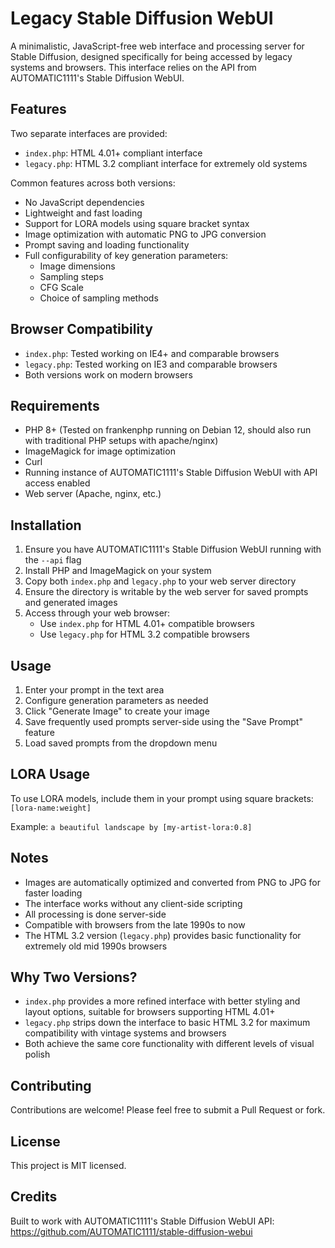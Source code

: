 # Legacy Stable Diffusion WebUI

A minimalistic, JavaScript-free web interface and processing server for Stable Diffusion, designed specifically for being accessed by legacy systems and browsers. This interface relies on the API from AUTOMATIC1111's Stable Diffusion WebUI.

## Features

Two separate interfaces are provided:
- `index.php`: HTML 4.01+ compliant interface
- `legacy.php`: HTML 3.2 compliant interface for extremely old systems

Common features across both versions:
- No JavaScript dependencies
- Lightweight and fast loading
- Support for LORA models using square bracket syntax
- Image optimization with automatic PNG to JPG conversion
- Prompt saving and loading functionality
- Full configurability of key generation parameters:
  - Image dimensions
  - Sampling steps
  - CFG Scale
  - Choice of sampling methods

## Browser Compatibility

- `index.php`: Tested working on IE4+ and comparable browsers
- `legacy.php`: Tested working on IE3 and comparable browsers
- Both versions work on modern browsers

## Requirements

- PHP 8+ (Tested on frankenphp running on Debian 12, should also run with traditional PHP setups with apache/nginx)
- ImageMagick for image optimization
- Curl
- Running instance of AUTOMATIC1111's Stable Diffusion WebUI with API access enabled
- Web server (Apache, nginx, etc.)

## Installation

1. Ensure you have AUTOMATIC1111's Stable Diffusion WebUI running with the `--api` flag
2. Install PHP and ImageMagick on your system
3. Copy both `index.php` and `legacy.php` to your web server directory
4. Ensure the directory is writable by the web server for saved prompts and generated images
5. Access through your web browser:
   - Use `index.php` for HTML 4.01+ compatible browsers
   - Use `legacy.php` for HTML 3.2 compatible browsers

## Usage

1. Enter your prompt in the text area
2. Configure generation parameters as needed
3. Click "Generate Image" to create your image
4. Save frequently used prompts server-side using the "Save Prompt" feature
5. Load saved prompts from the dropdown menu

## LORA Usage

To use LORA models, include them in your prompt using square brackets:
```[lora-name:weight]```

Example:
```a beautiful landscape by [my-artist-lora:0.8]```

## Notes

- Images are automatically optimized and converted from PNG to JPG for faster loading
- The interface works without any client-side scripting
- All processing is done server-side
- Compatible with browsers from the late 1990s to now
- The HTML 3.2 version (`legacy.php`) provides basic functionality for extremely old mid 1990s browsers

## Why Two Versions?

- `index.php` provides a more refined interface with better styling and layout options, suitable for browsers supporting HTML 4.01+
- `legacy.php` strips down the interface to basic HTML 3.2 for maximum compatibility with vintage systems and browsers
- Both achieve the same core functionality with different levels of visual polish

## Contributing

Contributions are welcome! Please feel free to submit a Pull Request or fork.

## License

This project is MIT licensed.

## Credits

Built to work with AUTOMATIC1111's Stable Diffusion WebUI API:
https://github.com/AUTOMATIC1111/stable-diffusion-webui
